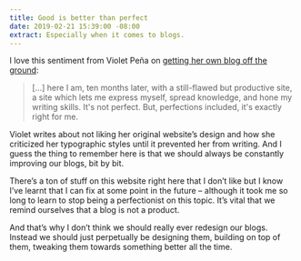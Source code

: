 ```yaml
---
title: Good is better than perfect
date: 2019-02-21 15:39:00 -08:00
extract: Especially when it comes to blogs.
---
```


I love this sentiment from Violet Peña on [getting her own blog off the ground](https://vgpena.github.io/good-is-better-than-perfect/):

> [...] here I am, ten months later, with a still-flawed but productive site, a site which lets me express myself, spread knowledge, and hone my writing skills. It's not perfect. But, perfections included, it's exactly right for me.

Violet writes about not liking her original website’s design and how she criticized her typographic styles until it prevented her from writing. And I guess the thing to remember here is that we should always be constantly improving our blogs, bit by bit. 

There’s a ton of stuff on this website right here that I don’t like but I know I’ve learnt that I can fix at some point in the future – although it took me so long to learn to stop being a perfectionist on this topic. It’s vital that we remind ourselves that a blog is not a product. 

And that’s why I don’t think we should really ever redesign our blogs. Instead we should just perpetually be designing them, building on top of them, tweaking them towards something better all the time.